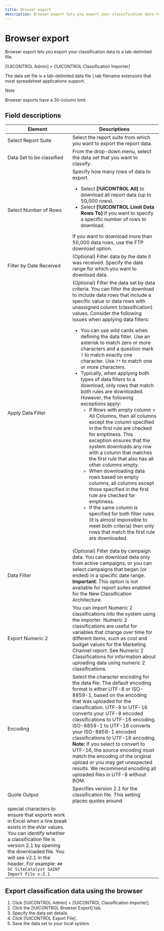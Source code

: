```yaml
---
title: Browser export
description: Browser export lets you export your classification data to a tab-delimited file.
---
```


# Browser export

Browser export lets you export your classification data to a tab-delimited file.

[!UICONTROL Admin] > [!UICONTROL Classification Importer]

The data set file is a tab-delimited data file (.tab filename extension) that most spreadsheet applications support.

>[!NOTE]
>Browser exports have a 30-column limit.

## Field descriptions

| Element | Descriptions |
| --- | --- |
| Select Report Suite | Select the report suite from which you want to export the report data. |
| Data Set to be classified | From the drop-down menu, select the data set that you want to classify. |
| Select Number of Rows | Specify how many rows of data to export.<ul><li>Select **[!UICONTROL All]** to download all report data (up to 50,000 rows).</li><li>Select **[!UICONTROL Limit Data Rows To]** if you want to specify a specific number of rows to download.</li></ul>If you want to download more than 50,000 data rows, use the FTP download option. | 
| Filter by Date Received | (Optional) Filter data by the date it was received. Specify the date range for which you want to download data. |
| Apply Data Filter | (Optional) Filter the data set by data criteria. You can filter the download to include data rows that include a specific value or data rows with unassigned column (classification) values. Consider the following issues when applying data filters:<ul><li>You can use wild cards when defining the data filter. Use an asterisk to match zero or more characters and a question mark `?` to match exactly one character. Use `?*` to match one or more characters.</li><li>Typically, when applying both types of data filters to a download, only rows that match both rules are downloaded. However, the following exceptions apply:<ul><li>If Rows with empty column = All Columns, then all columns except the column specified in the first rule are checked for emptiness. This exception ensures that the system downloads any row with a column that matches the first rule that also has all other columns empty.</li><li>When downloading data rows based on empty columns, all columns except those specified in the first rule are checked for emptiness.</li><li>If the same column is specified for both filter rules (it is almost impossible to meet both criteria) then only rows that match the first rule are downloaded.</li></ul></ul> |
| Data Filter | (Optional) Filter data by campaign data. You can download data only from active campaigns, or you can select campaigns that began (or ended) in a specific date range.<br>**Important**: This option is not available for report suites enabled for the New Classification Architecture. |
| Export Numeric 2 | You can import Numeric 2 classifications into the system using the importer. Numeric 2 classifications are useful for variables that change over time for different items, such as cost and budget values for the Marketing Channel report. See Numeric 2 Classifications for information about uploading data using numeric 2 classifications. |
| Encoding | Select the character encoding for the data file. The default encoding format is either UTF-8 or ISO-8859-1, based on the encoding that was uploaded for the classification. UTF-8 to UTF-16 converts your UTF-8 encoded classifications to UTF-16 encoding. ISO-8859-1 to UTF-16 converts your ISO-8859-1 encoded classifications to UTF-16 encoding.<br>**Note:** If you select to convert to UTF-16, the source encoding must match the encoding of the original upload or you may get unexpected results. We recommend encoding all uploaded files in UTF-8 without BOM.  |
| Quote Output | Specifies version 2.1 for the classification file. This setting places quotes around
special characters to ensure that exports work in Excel when a line break exists in the eVar values. You can identify whether a classification file is version 2.1 by opening the downloaded file. You will see v2.1 in the header. For example: `## SC SiteCatalyst SAINT Import File v:2.1` |

## Export classification data using the browser

1. Click [!UICONTROL Admin] > [!UICONTROL Classification Importer].
1. Click the [!UICONTROL Browser Export] tab.
1. Specify the data set details.
1. Click [!UICONTROL Export File].
1. Save the data set to your local system.
